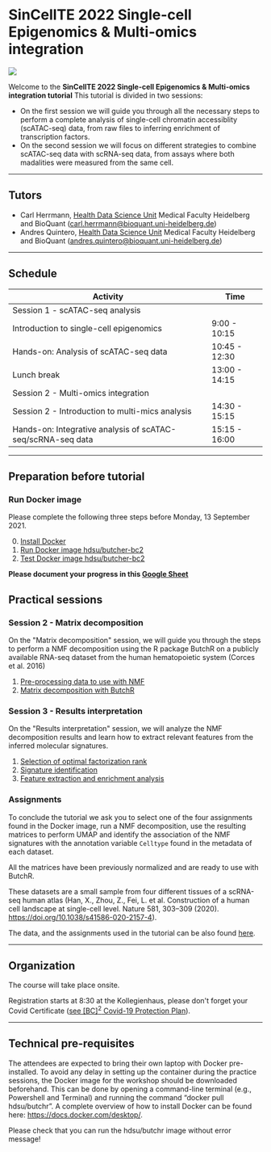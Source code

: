 # SinCellTE 2022 Single-cell Epigenomics & Multi-omics integration

![](./The_end.png)

Welcome to the **SinCellTE 2022 Single-cell Epigenomics & Multi-omics integration tutorial** This tutorial is divided in two sessions:
- On the first session we will guide you through all the necessary steps to perform a complete analysis of single-cell chromatin accessiblity (scATAC-seq) data, from raw files to inferring enrichment of transcription factors.
- On the second session we will focus on different strategies to combine scATAC-seq data with scRNA-seq data, from assays where both madalities were measured from the same cell. 


******
## Tutors

* Carl Herrmann, [Health Data Science Unit](https://www.hdsu.org/) Medical Faculty Heidelberg and BioQuant (carl.herrmann@bioquant.uni-heidelberg.de)
* Andres Quintero, [Health Data Science Unit](https://www.hdsu.org/) Medical Faculty Heidelberg and BioQuant (andres.quintero@bioquant.uni-heidelberg.de)


********

<!-- ## Is this tutorial for me?

The aim of this tutorial is to learn how to use the R package ButchR to **perform signature identification in different types of genomic data using NMF**. To explore the results of an NMF analysis, we will provide a ready to use Docker image with RStudio, ButchR, and pre-loaded publicly available datasets, including bulk and single-cell RNA-seq data, as well as an interactive application. The tutorial will show how to run an NMF-based analysis from start to end.

If you are a computational biologist dealing with large scale omics datasets (e.g. RNA-seq, ATAC-seq, …) looking for solutions to reduce the dimensionality of the data to a small set of informative signatures, this tutorial will be perfect for you.


### IMPORTANT NOTE! 

 While we will start at a very basic level, we would **strongly encourage absolute beginners**, who have never ever worked with R, to complete a very simple online R intro course on DataCamp (["Introduction to R"](https://learn.datacamp.com/courses/free-introduction-to-r)), which will give you the very basic first concepts on what R is, and how to do some very simple operations with it.

In order to avoid any software compatibility and installation issues the practical sessions of the tutorial will be done using a Docker image, please follow the instruction given in [Run Docker image](#run-docker-image) to install Docker and run the Docker image for the tutorial before Monday, 13 September 2021.



******** -->


## Schedule

<!-- <style>
.heatMap {
    width: 70%;
    text-align: center;
}
.heatMap th {
background: grey;
word-wrap: break-word;
text-align: center;
}
.heatMap tr:nth-child(1) { background: firebrick; }
.heatMap tr:nth-child(4) { background: cadetblue; }
.heatMap tr:nth-child(5) { background: firebrick; }
.heatMap tr:nth-child(9) { background: cadetblue; }
.heatMap tr:nth-child(10) { background: firebrick; }
.heatMap tr:nth-child(15) { background: firebrick; }
.heatMap tr:nth-child(17) { background: darkcyan; }

.heatMap th:first-of-type { width: 50%; }
.heatMap th:nth-of-type(2) { width: 20%; }

</style> -->

<div class="heatMap">

| Activity | Time |
| -- | ----------- |
| Session 1 - scATAC-seq analysis |  |
| Introduction to single-cell epigenomics | 9:00 - 10:15 | 
| Hands-on: Analysis of scATAC-seq data | 10:45 - 12:30| 
| Lunch break | 13:00 - 14:15 | 
| Session 2 - Multi-omics integration |  |
| Session 2 - Introduction to multi-mics analysis | 14:30 - 15:15 |
| Hands-on: Integrative analysis of scATAC-seq/scRNA-seq data | 15:15 - 16:00| 

</div>

********
<!-- ## Slides

Here are the links to the slides

* Day 1 : [introduction](./irtg2021_intro.pdf)
* Day 1 : [R markdown](./irtg2021_rmarkdown.pdf)
* Day 1 : [Data types](./irtg2021_datatypes.pdf)
* Day 1 : [Statistical tests](./irtg2021_tests.pdf)

* Day 2 : [Introduction to single-cell analysis](https://docs.google.com/presentation/d/1DSC6gUIbO6PzrqLCt1jp-sIx1U31TvMdDGgKdhohCIY/edit?ts=60c8bafb#slide=id.gdf238a40cf_0_5) -->


## Preparation before tutorial

### Run Docker image

Please complete the following three steps before Monday, 13 September 2021.

0. [Install Docker](./docker/00_install.md)
1. [Run Docker image hdsu/butcher-bc2](./docker/01_run_image.md)
2. [Test Docker image hdsu/butcher-bc2](./docker/02_test_image.md)

**Please document your progress in this [Google Sheet](https://docs.google.com/spreadsheets/d/13SpUParjsYxF-9OnwbnTKaw3n3dA_bNBS_Ogn9Vsl7Y/edit?usp=sharing)**

## Practical sessions

### Session 2 - Matrix decomposition

On the "Matrix decomposition" session, we will guide you through the steps to perform a NMF decomposition using the R package ButchR on a publicly available RNA-seq dataset from the human hematopoietic system (Corces et al. 2016)


<!-- 0. How to use ButchR with Docker  -->
1. [Pre-processing data to use with NMF](./session2/01_preprocessing.md)
2. [Matrix decomposition with ButchR](./session2/02_run_NMF.md)
                               

<!-- 0. [Goals of Day 1](./day1/00_Objectives.md)
1. [Getting started with RStudio](./day1/01_rstudio.md)
2. [Reading in a data table](./day1/02_dataframe.md)
3. [Cleaning the dataset](./day1/03_cleanup.md)
4. [Making plots](./day1/04_plotting.md)
5. [Statistical tests](./day1/05_test.md) -->
                                                   

### Session 3 - Results interpretation

On the "Results interpretation" session, we will analyze the NMF decomposition results and learn how to extract relevant features from the inferred molecular signatures.

1. [Selection of optimal factorization rank](./session3/01_optimal_rank.md)
2. [Signature identification](./session3/02_signature_identification.md)
3. [Feature extraction and enrichment analysis](./session3/03_feature_enrichment.md)

### Assignments

To conclude the tutorial we ask you to select one of the four assignments found in the Docker image, run a NMF decomposition, use the resulting matrices to perform UMAP and identify the association of the NMF signatures with the annotation variable `Celltype` found in the metadata of each dataset.

All the matrices have been previously normalized and are ready to use with ButchR.

These datasets are a small sample from four different tissues of a scRNA-seq human atlas (Han, X., Zhou, Z., Fei, L. et al. Construction of a human cell landscape at single-cell level. Nature 581, 303–309 (2020). https://doi.org/10.1038/s41586-020-2157-4).

The data, and the assignments used in the tutorial can be also found [here](./data.zip).


*********
## Organization

<!-- The course will be onsite only!  -->

The course will take place onsite.

Registration starts at 8:30 at the Kollegienhaus, please don't forget your Covid Certificate ([see [BC]<sup>2</sup> Covid-19 Protection Plan](https://www.bc2.ch/covid-19-protection-plan)).

**********
## Technical pre-requisites

 The attendees are expected to bring their own laptop with Docker pre-installed. To avoid any delay in setting up the container during the practice sessions, the Docker image for the workshop should be downloaded beforehand. This can be done by opening a command-line terminal (e.g., Powershell and Terminal) and running the command “docker pull hdsu/butchr”. A complete overview of how to install Docker can be found here: https://docs.docker.com/desktop/. 


Please check that you can run the hdsu/butchr image without error message!